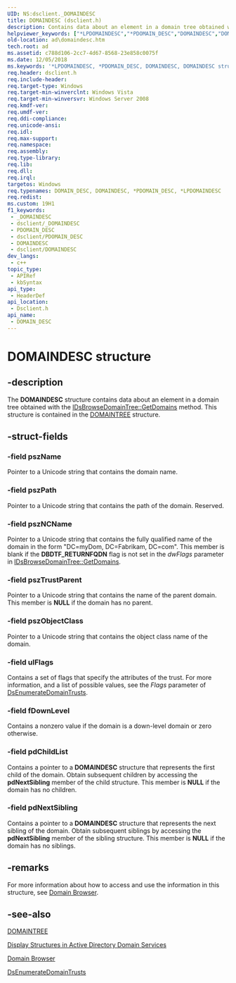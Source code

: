 ```yaml
---
UID: NS:dsclient._DOMAINDESC
title: DOMAINDESC (dsclient.h)
description: Contains data about an element in a domain tree obtained with the IDsBrowseDomainTree::GetDomains method.
helpviewer_keywords: ["*LPDOMAINDESC","*PDOMAIN_DESC","DOMAINDESC","DOMAINDESC structure [Active Directory]","DOMAIN_DESC","DOMAIN_DESC structure [Active Directory]","LPDOMAINDESC","LPDOMAINDESC structure pointer [Active Directory]","PDOMAIN_DESC","PDOMAIN_DESC structure pointer [Active Directory]","_glines_domaindesc","ad.domaindesc","dsclient/DOMAINDESC","dsclient/LPDOMAINDESC","dsclient/PDOMAIN_DESC"]
old-location: ad\domaindesc.htm
tech.root: ad
ms.assetid: c788d106-2cc7-4d67-8568-23e858c0075f
ms.date: 12/05/2018
ms.keywords: '*LPDOMAINDESC, *PDOMAIN_DESC, DOMAINDESC, DOMAINDESC structure [Active Directory], DOMAIN_DESC, DOMAIN_DESC structure [Active Directory], LPDOMAINDESC, LPDOMAINDESC structure pointer [Active Directory], PDOMAIN_DESC, PDOMAIN_DESC structure pointer [Active Directory], _glines_domaindesc, ad.domaindesc, dsclient/DOMAINDESC, dsclient/LPDOMAINDESC, dsclient/PDOMAIN_DESC'
req.header: dsclient.h
req.include-header: 
req.target-type: Windows
req.target-min-winverclnt: Windows Vista
req.target-min-winversvr: Windows Server 2008
req.kmdf-ver: 
req.umdf-ver: 
req.ddi-compliance: 
req.unicode-ansi: 
req.idl: 
req.max-support: 
req.namespace: 
req.assembly: 
req.type-library: 
req.lib: 
req.dll: 
req.irql: 
targetos: Windows
req.typenames: DOMAIN_DESC, DOMAINDESC, *PDOMAIN_DESC, *LPDOMAINDESC
req.redist: 
ms.custom: 19H1
f1_keywords:
 - _DOMAINDESC
 - dsclient/_DOMAINDESC
 - PDOMAIN_DESC
 - dsclient/PDOMAIN_DESC
 - DOMAINDESC
 - dsclient/DOMAINDESC
dev_langs:
 - c++
topic_type:
 - APIRef
 - kbSyntax
api_type:
 - HeaderDef
api_location:
 - Dsclient.h
api_name:
 - DOMAIN_DESC
---
```


# DOMAINDESC structure


## -description

The <b>DOMAINDESC</b> structure contains data about an element in a domain tree obtained with the <a href="https://docs.microsoft.com/windows/desktop/api/dsclient/nf-dsclient-idsbrowsedomaintree-getdomains">IDsBrowseDomainTree::GetDomains</a> method. This structure is contained in the <a href="https://docs.microsoft.com/windows/desktop/api/dsclient/ns-dsclient-domain_tree">DOMAINTREE</a> structure.

## -struct-fields

### -field pszName

Pointer to a Unicode string that contains the domain name.

### -field pszPath

Pointer to a Unicode string that contains the path of the domain. Reserved.

### -field pszNCName

Pointer to a Unicode string that contains the fully qualified name of the domain in the form "DC=myDom, DC=Fabrikam, DC=com". This member is  blank if the <b>DBDTF_RETURNFQDN</b> flag is not set in the <i>dwFlags</i> parameter in <a href="https://docs.microsoft.com/windows/desktop/api/dsclient/nf-dsclient-idsbrowsedomaintree-getdomains">IDsBrowseDomainTree::GetDomains</a>.

### -field pszTrustParent

Pointer to a Unicode string that contains the name of the parent domain. This member is <b>NULL</b> if the domain has no parent.

### -field pszObjectClass

Pointer to a Unicode string that contains the object class name of the domain.

### -field ulFlags

Contains a set of flags that specify the attributes of the trust. For more information, and a list of possible values, see the <i>Flags</i> parameter of <a href="https://docs.microsoft.com/windows/desktop/api/dsgetdc/nf-dsgetdc-dsenumeratedomaintrustsa">DsEnumerateDomainTrusts</a>.

### -field fDownLevel

Contains a nonzero value if the domain is a down-level domain or zero otherwise.

### -field pdChildList

Contains a pointer to a <b>DOMAINDESC</b> structure that represents the first child of the domain. Obtain subsequent children by accessing the <b>pdNextSibling</b> member of the child structure. This member is <b>NULL</b> if the domain has no children.

### -field pdNextSibling

Contains a pointer to a <b>DOMAINDESC</b> structure that represents the next sibling of the domain. Obtain subsequent siblings by accessing the <b>pdNextSibling</b> member of the sibling structure. This member is <b>NULL</b> if the domain has no siblings.

## -remarks

For more information about how to access and use the information in this structure, see <a href="https://docs.microsoft.com/windows/desktop/AD/domain-browser">Domain Browser</a>.

## -see-also

<a href="https://docs.microsoft.com/windows/desktop/api/dsclient/ns-dsclient-domain_tree">DOMAINTREE</a>



<a href="https://docs.microsoft.com/windows/desktop/AD/display-structures-in-active-directory-domain-services">Display Structures in Active Directory Domain Services</a>



<a href="https://docs.microsoft.com/windows/desktop/AD/domain-browser">Domain Browser</a>



<a href="https://docs.microsoft.com/windows/desktop/api/dsgetdc/nf-dsgetdc-dsenumeratedomaintrustsa">DsEnumerateDomainTrusts</a>

